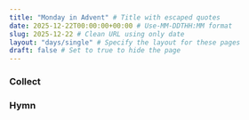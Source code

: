 ```yaml
---
title: "Monday in Advent" # Title with escaped quotes
date: 2025-12-22T00:00:00+00:00 # Use-MM-DDTHH:MM format
slug: 2025-12-22 # Clean URL using only date
layout: "days/single" # Specify the layout for these pages
draft: false # Set to true to hide the page
---
```


### Collect


### Hymn